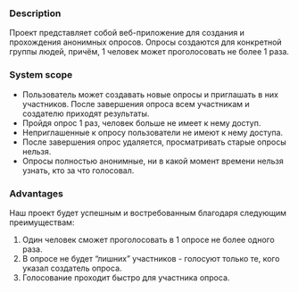### Description
Проект представляет собой веб-приложение для создания и прохождения анонимных опросов.
Опросы создаются для конкретной группы людей, причём, 1 человек может проголосовать не более 1 раза.

### System scope
* Пользователь может создавать новые опросы и приглашать в них участников. После завершения опроса всем участникам и создателю приходят результаты.
* Пройдя опрос 1 раз, человек больше не имеет к нему доступ.
* Неприглашенные к опросу пользователи не имеют к нему доступа.
* После завершения опрос удаляется, просматривать старые опросы нельзя.
* Опросы полностью анонимные, ни в какой момент времени нельзя узнать, кто за что голосовал.

### Advantages
Наш проект будет успешным и востребованным благодаря следующим преимуществам:
1. Один человек сможет проголосовать в 1 опросе не более одного раза.
2. В опросе не будет “лишних” участников - голосуют только те, кого указал создатель опроса.
3. Голосование проходит быстро для участника опроса.

